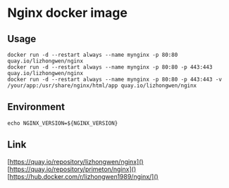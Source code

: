 # Nginx docker image  
    
## Usage  
  
`docker run -d --restart always --name mynginx -p 80:80 quay.io/lizhongwen/nginx`  
`docker run -d --restart always --name mynginx -p 80:80 -p 443:443 quay.io/lizhongwen/nginx`  
`docker run -d --restart always --name mynginx -p 80:80 -p 443:443 -v /your/app:/usr/share/nginx/html/app quay.io/lizhongwen/nginx`  
  
## Environment  
  
`echo NGINX_VERSION=${NGINX_VERSION}`  
  
## Link  
  
[https://quay.io/repository/lizhongwen/nginx]()  
[https://quay.io/repository/primeton/nginx]()  
[https://hub.docker.com/r/lizhongwen1989/nginx/]()  
